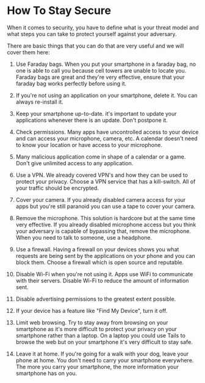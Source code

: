 How To Stay Secure
===

When it comes to security, you have to define what is your threat model and what steps you can take to protect yourself against your adversary.

There are basic things that you can do that are very useful and we will cover them here:

1. Use Faraday bags. When you put your smartphone in a faraday bag, no one is able to call you because cell towers are unable to locate you. Faraday bags are great and they're very effective, ensure that your faraday bag works perfectly before using it.

2. If you're not using an application on your smartphone, delete it. You can always re-install it.

3. Keep your smartphone up-to-date. it's important to update your applications whenever there is an update. Don't postpone it. 

4. Check permissions. Many apps have uncontrolled access to your device and can access your microphone, camera, etc. A calendar doesn't need to know your location or have access to your microphone.

5. Many malicious application come in shape of a calendar or a game. Don't give unlimited access to any application.

6. Use a VPN. We already covered VPN's and how they can be used to protect your privacy. Choose a VPN service that has a kill-switch. All of your traffic should be encrypted.

7. Cover your camera. If you already disabled camera access for your apps but you're still paranoid you can use a tape to cover your camera.

8. Remove the microphone. This solution is hardcore but at the same time very effective. If you already disabled microphone access but you think your adversary is capable of bypassing that, remove the microphone. When you need to talk to someone, use a headphone.

9. Use a firewall. Having a firewall on your devices shows you what requests are being sent by the applications on your phone and you can block them. Choose a firewall which is open source and reputable.

10. Disable Wi-Fi when you're not using it. Apps use WiFi to communicate with their servers. Disable Wi-Fi to reduce the amount of information sent.

11. Disable advertising permissions to the greatest extent possible.

12. If your device has a feature like "Find My Device", turn it off.

13. Limit web browsing. Try to stay away from browsing on your smartphone as it's more difficult to protect your privacy on your smartphone rather than a laptop. On a laptop you could use Tails to browse the web but on your smartphone it's very difficult to stay safe.

14. Leave it at home. If you're going for a walk with your dog, leave your phone at home. You don't need to carry your smartphone everywhere. The more you carry your smartphone, the more information your smartphone has on you.